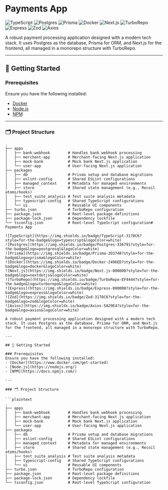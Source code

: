 # Payments App

![TypeScript](https://img.shields.io/badge/TypeScript-3178C6?style=for-the-badge&logo=typescript&logoColor=white)
![Postgres](https://img.shields.io/badge/Postgres-336791?style=for-the-badge&logo=postgresql&logoColor=white)
![Prisma](https://img.shields.io/badge/Prisma-2D3748?style=for-the-badge&logo=prisma&logoColor=white)
![Docker](https://img.shields.io/badge/Docker-2496ED?style=for-the-badge&logo=docker&logoColor=white)
![Next.js](https://img.shields.io/badge/Next.js-000000?style=for-the-badge&logo=nextdotjs&logoColor=white)
![TurboRepo](https://img.shields.io/badge/TurboRepo-EF4444?style=for-the-badge&logo=turborepo&logoColor=white)
![Express](https://img.shields.io/badge/Express-000000?style=for-the-badge&logo=express&logoColor=white)
![Zod](https://img.shields.io/badge/Zod-3178C6?style=for-the-badge&logo=zod&logoColor=white)
![Axios](https://img.shields.io/badge/Axios-5A29E4?style=for-the-badge&logo=axios&logoColor=white)

A robust payment processing application designed with a modern tech stack. It uses Postgres as the database, Prisma for ORM, and Next.js for the frontend, all managed in a monorepo structure with TurboRepo.

---

## 🚀 Getting Started

### Prerequisites
Ensure you have the following installed:
- [Docker](https://www.docker.com/get-started)
- [Node.js](https://nodejs.org/)
- [NPM](https://docs.npmjs.com/)

---

### 🗂 Project Structure

```plaintext
.
├── apps
│   ├── bank-webhook        # Handles bank webhook processing
│   ├── merchant-app        # Merchant-facing Next.js application
│   ├── mock-bank           # Mock bank Next.js application
│   └── user-app            # User-facing Next.js application
├── packages
│   ├── db                  # Prisma setup and database migrations
│   ├── eslint-config       # Shared ESLint configurations
│   ├── managed_context     # Metadata for managed environments
│   ├── store               # Shared state management (e.g., Recoil atoms/hooks)
│   ├── test_suite_analysis # Test suite analysis metadata
│   ├── typescript-config   # Shared TypeScript configurations
│   └── ui                  # Reusable UI components
├── turbo.json              # TurboRepo configuration
├── package.json            # Root-level package definitions
├── package-lock.json       # Dependency lockfile
└── tsconfig.json           # Root-level TypeScript configuration# Payments App

![TypeScript](https://img.shields.io/badge/TypeScript-3178C6?style=for-the-badge&logo=typescript&logoColor=white)
![Postgres](https://img.shields.io/badge/Postgres-336791?style=for-the-badge&logo=postgresql&logoColor=white)
![Prisma](https://img.shields.io/badge/Prisma-2D3748?style=for-the-badge&logo=prisma&logoColor=white)
![Docker](https://img.shields.io/badge/Docker-2496ED?style=for-the-badge&logo=docker&logoColor=white)
![Next.js](https://img.shields.io/badge/Next.js-000000?style=for-the-badge&logo=nextdotjs&logoColor=white)
![TurboRepo](https://img.shields.io/badge/TurboRepo-EF4444?style=for-the-badge&logo=turborepo&logoColor=white)
![Express](https://img.shields.io/badge/Express-000000?style=for-the-badge&logo=express&logoColor=white)
![Zod](https://img.shields.io/badge/Zod-3178C6?style=for-the-badge&logo=zod&logoColor=white)
![Axios](https://img.shields.io/badge/Axios-5A29E4?style=for-the-badge&logo=axios&logoColor=white)

A robust payment processing application designed with a modern tech stack. It uses Postgres as the database, Prisma for ORM, and Next.js for the frontend, all managed in a monorepo structure with TurboRepo.

---

## 🚀 Getting Started

### Prerequisites
Ensure you have the following installed:
- [Docker](https://www.docker.com/get-started)
- [Node.js](https://nodejs.org/)
- [NPM](https://docs.npmjs.com/)

---

### 🗂 Project Structure

```plaintext
.
├── apps
│   ├── bank-webhook        # Handles bank webhook processing
│   ├── merchant-app        # Merchant-facing Next.js application
│   ├── mock-bank           # Mock bank Next.js application
│   └── user-app            # User-facing Next.js application
├── packages
│   ├── db                  # Prisma setup and database migrations
│   ├── eslint-config       # Shared ESLint configurations
│   ├── managed_context     # Metadata for managed environments
│   ├── store               # Shared state management (e.g., Recoil atoms/hooks)
│   ├── test_suite_analysis # Test suite analysis metadata
│   ├── typescript-config   # Shared TypeScript configurations
│   └── ui                  # Reusable UI components
├── turbo.json              # TurboRepo configuration
├── package.json            # Root-level package definitions
├── package-lock.json       # Dependency lockfile
└── tsconfig.json           # Root-level TypeScript configuration